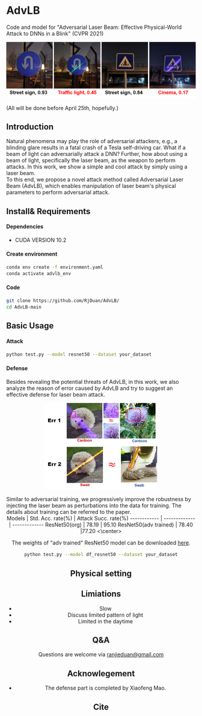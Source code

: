 # AdvLB
Code and model for "Adversarial Laser Beam: Effective Physical-World Attack to DNNs in a Blink" (CVPR 2021)
<p align='center'>
  <img src='imgs/night-test.png' width='700'/>
</p>

(All will be done before April 25th, hopefully.)
## Introduction
Natural phenomena may play the role of adversarial attackers, e.g., a blinding glare results in a fatal crash of a Tesla self-driving car.
What if a beam of light can adversarially attack a DNN? Further, how about using a beam of light, specifically the laser beam, as the weapon to perform attacks.
In this work, we show a simple and cool attack by simply using a laser beam.  
To this end, we propose a novel attack method called Adversarial Laser Beam (AdvLB), which enables manipulation of laser beam's physical parameters to perform adversarial attack.
## Install& Requirements
#### Dependencies
* CUDA VERSION 10.2
#### Create environment
```sh
conda env create -f environment.yaml
conda activate advlb_env
```
#### Code
```sh
git clone https://github.com/RjDuan/AdvLB/
cd AdvLB-main
```
## Basic Usage
#### Attack
```sh
python test.py --model resnet50 --dataset your_dataset
```
#### Defense
Besides revealing the potential threats of AdvLB, in this work, we also analyze the reason of error caused by AdvLB and try to suggest an effective defense for laser beam attack. 
<p align='center'>
  <img src='imgs/err1.png' width='300'/>
   <img src='imgs/err2.png' width='300'/>
</p>
Similar to adversarial training, we progressively improve the robustness by injecting the laser beam as perturbations into the data for training. The details about training can be referred to the paper.

<center>
Models | Std. Acc. rate(%) | Attack Succ. rate(%)
------------ | ------------- | -------------
ResNet50(org) | 78.19 | 95.10
ResNet50(adv trained) | 78.40 |77.20
<\center>

The weights of "adv trained" ResNet50 model can be downloaded [here](https://drive.google.com/file/d/1HtwnsCFqKkoJoSSHo23BP90_ZCAVD_L7/view?usp=sharing).
```sh
python test.py --model df_resnet50 --dataset your_dataset
```
## Physical setting

## Limiations
* Slow
* Discuss limited pattern of light
* Limited in the daytime
## Q&A
Questions are welcome via ranjieduan@gmail.com
## Acknowlegement
* The defense part is completed by Xiaofeng Mao. 
## Cite


